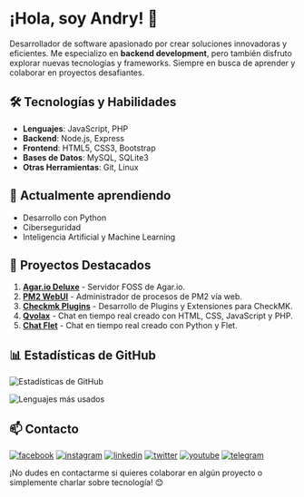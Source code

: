 # ¡Hola, soy Andry! 👋

Desarrollador de software apasionado por crear soluciones innovadoras y eficientes. Me especializo en **backend development**, pero también disfruto explorar nuevas tecnologías y frameworks. Siempre en busca de aprender y colaborar en proyectos desafiantes.

## 🛠 Tecnologías y Habilidades

- **Lenguajes**: JavaScript, PHP
- **Backend**: Node.js, Express
- **Frontend**: HTML5, CSS3, Bootstrap
- **Bases de Datos**: MySQL, SQLite3
- **Otras Herramientas**: Git, Linux

## 🌱 Actualmente aprendiendo

- Desarrollo con Python
- Ciberseguridad
- Inteligencia Artificial y Machine Learning

## 📂 Proyectos Destacados

1. **[Agar.io Deluxe](https://github.com/andrygc/agario-deluxe-server)** - Servidor FOSS de Agar.io.
2. **[PM2 WebUI](https://github.com/andrygc/pm2-webui)** - Administrador de procesos de PM2 vía web.
3. **[Checkmk Plugins](https://github.com/andrygc/checkmk-plugins)** - Desarrollo de Plugins y Extensiones para CheckMK.
4. **[Qvolax](https://github.com/andrygc/qvolax)** - Chat en tiempo real creado con HTML, CSS, JavaScript y PHP.
5. **[Chat Flet](https://github.com/andrygc/chat_flet)** - Chat en tiempo real creado con Python y Flet.


## 📊 Estadísticas de GitHub

![Estadísticas de GitHub](https://github-readme-stats.vercel.app/api?username=andrygc&show_icons=true&theme=radical)

![Lenguajes más usados](https://github-readme-stats.vercel.app/api/top-langs/?username=andrygc&layout=compact&theme=radical)

## 📫 Contacto

[![facebook](https://img.shields.io/badge/Facebook-1877F2?style=for-the-badge&logo=facebook&logoColor=white)](https://facebook.com/andrynolien)
[![instagram](https://img.shields.io/badge/Instagram-E4405F?style=for-the-badge&logo=instagram&logoColor=white)](https://www.instagram.com/andrycardoza)
[![linkedin](https://img.shields.io/badge/linkedin-0A66C2?style=for-the-badge&logo=linkedin&logoColor=white)](https://www.linkedin.com/in/andry-cardoza)
[![twitter](https://img.shields.io/badge/twitter-1DA1F2?style=for-the-badge&logo=twitter&logoColor=white)](https://twitter.com/@andrycardoza)
[![youtube](https://img.shields.io/badge/YouTube-FF0000?style=for-the-badge&logo=youtube&logoColor=white)](https://youtube.com/@andrycardoza)
[![telegram](https://img.shields.io/badge/Telegram-2CA5E0?style=for-the-badge&logo=telegram&logoColor=white)](https://t.me/andry_cardoza)

¡No dudes en contactarme si quieres colaborar en algún proyecto o simplemente charlar sobre tecnología! 😊
